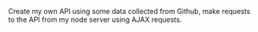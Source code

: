 Create my own API using some data collected from Github, make requests to the API from my node server using AJAX requests.